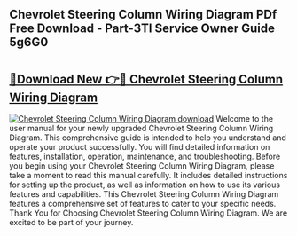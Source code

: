 ## Chevrolet Steering Column Wiring Diagram PDf Free Download - Part-3Tl Service Owner Guide 5g6G0

# <h2><a href="http://dfl1bs.blite.top/?on=Chevrolet+Steering+Column+Wiring+Diagram">🔗Download New 👉🔴 Chevrolet Steering Column Wiring Diagram</a></h2>

[![Chevrolet Steering Column Wiring Diagram download](https://i.imgur.com/lujVjoI.png)](http://dfl1bs.blite.top/?on=Chevrolet+Steering+Column+Wiring+Diagram)
Welcome to the user manual for your newly upgraded Chevrolet Steering Column Wiring Diagram. This comprehensive guide is intended to help you understand and operate your product successfully. You will find detailed information on features, installation, operation, maintenance, and troubleshooting. Before you begin using your Chevrolet Steering Column Wiring Diagram, please take a moment to read this manual carefully. It includes detailed instructions for setting up the product, as well as information on how to use its various features and capabilities. This Chevrolet Steering Column Wiring Diagram features a comprehensive set of features to cater to your specific needs. Thank You for Choosing Chevrolet Steering Column Wiring Diagram. We are excited to be part of your journey.

